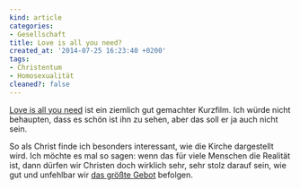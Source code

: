 ```yaml
---
kind: article
categories:
- Gesellschaft
title: Love is all you need?
created_at: '2014-07-25 16:23:40 +0200'
tags:
- Christentum
- Homosexualität
cleaned?: false
---
```


[Love is all you need](http://loveisallyouneedthemovie.com/) ist ein
ziemlich gut gemachter Kurzfilm. Ich würde nicht behaupten, dass es
schön ist ihn zu sehen, aber das soll er ja auch nicht sein.

So als Christ finde ich besonders interessant, wie die Kirche
dar­ge­stellt wird. Ich möchte es mal so sagen: wenn das für viele
Men­schen die Realität ist, dann dürfen wir Christen doch wirklich sehr,
sehr stolz darauf sein, wie gut und unfehlbar wir [das größte
Gebot](http://www.bibleserver.com/text/LUT/Matth%C3%A4us22,39 "Matthäus 22,39")
befolgen.
